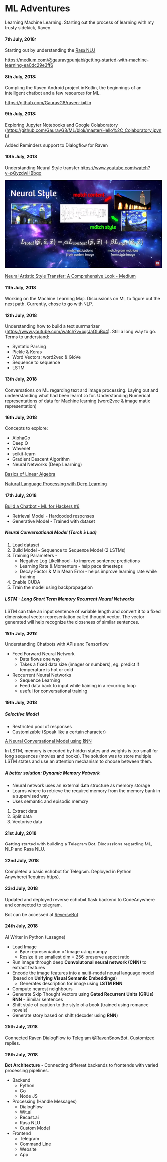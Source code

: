 # ML Adventures
Learning Machine Learning. Starting out the process of learning with my trusty sidekick, Raven.

#### 7th July, 2018: 
Starting out by understanding the [Rasa NLU](https://github.com/GauravG8/rasa_nlu)

https://medium.com/@gauravgpunjabi/getting-started-with-machine-learning-ea0dc29e3ff6

#### 8th July, 2018:
Compling the Raven Android project in Kotlin, the beginnings of an intelligent chatbot and a few resources for ML.

https://github.com/GauravG8/raven-kotlin

#### 9th July, 2018:
Exploring Jupyter Notebooks and Google Colaboratory (https://github.com/GauravG8/ML/blob/master/Hello%2C_Colaboratory.ipynb)

Added Reminders support to Dialogflow for Raven


#### 10th July, 2018
Understanding Neural Style transfer
https://www.youtube.com/watch?v=pQyzdwHBbqo

![Neural Style Transfer](https://github.com/GauravG8/ML/blob/master/neural-style-transfer/nst_2018-07-10_3.png)

[Neural Artistic Style Transfer: A Comprehensive Look - Medium](https://medium.com/artists-and-machine-intelligence/neural-artistic-style-transfer-a-comprehensive-look-f54d8649c199)

#### 11th July, 2018
Working on the Machine Learning Map. Discussions on ML to figure out the next path. Currently, chose to go with NLP.

#### 12th July, 2018
Understanding how to build a text summarizer (https://www.youtube.com/watch?v=ogrJaOIuBx4). Still a long way to go.
Terms to understand:
* Syntatic Parsing
* Pickle & Keras
* Word Vectors: word2vec & GloVe
* Sequence to sequence
* LSTM

#### 13th July, 2018
Conversations on ML regarding text and image processing. Laying out and undeerstanding what had been learnt so for. Understanding Numerical representations of data for Machine learning (word2vec & image matix representation)

#### 16th July, 2018
Concepts to explore:
* AlphaGo
* Deep Q
* Wavenet
* scikit-learn
* Gradient Descent Algorithm
* Neural Networks (Deep Learning)

[Basics of Linear Algebra](https://www.youtube.com/watch?v=kjBOesZCoqc&index=1&list=PLZHQObOWTQDPD3MizzM2xVFitgF8hE_ab)

[Natural Language Processing with Deep Learning](https://www.youtube.com/watch?v=OQQ-W_63UgQ&list=PL3FW7Lu3i5Jsnh1rnUwq_TcylNr7EkRe6)

#### 17th July, 2018
[Build a Chatbot - ML for Hackers #6](https://www.youtube.com/watch?v=5_SAroSvC0E)

* Retrieval Model - Hardcoded responses
* Generative Model - Trained with dataset

##### Neural Conversational Model (Torch & Lua)

1. Load dataset
2. Build Model - Sequence to Sequence Model (2 LSTMs)
3. Training Parameters - 
   * Negative Log Likelihood - to improve sentence predictions
   * Learning Rate & Momentum - help pace timesteps 
   * Decay Factor & Min Mean Error - helps improve learning rate while training
4. Enable CUDA
5. Train the model using backpropagation

##### LSTM - Long Short Term Memory Recurrent Neural Networks

LSTM can take an input sentence of variable length and convert it to a fixed dimensional vector representation called thought vector. The vector generated will help recognize the closeness of similar sentences.

#### 18th July, 2018
Understanding Chatbots with APIs and Tensorflow

* Feed Forward Neural Network
    * Data flows one way 
    * Takes a fixed data size (images or numbers), eg. predict if temperature is hot or cold
* Reccurrent Neural Networks
    * Sequence Learning
    * Feed data back to input while training in a recurring loop
    * useful for conversational training
    
#### 19th July, 2018
##### Selective Model
* Restricted pool of responses
* Customizable (Speak like a certain character)

 [A Neural Conversational Model using RNN](https://github.com/GauravG8/chatbot_tutorial)
 
In LSTM, memory is encoded by hidden states and weights is too small for long sequences (movies and books). The solution was to store multiple LSTM states and use an attention mechanism to choose between them.

##### A better solution: Dynamic Memory Network
* Neural network uses an external data structure as memory storage
* Learns where to retrieve the required memory from the memory bank in a supervised way
* Uses semantic and episodic memory

1. Extract data
2. Split data
3. Vectorise data

#### 21st July, 2018
Getting started with building a Telegram Bot. Discussions regarding ML, NLP and Rasa NLU.

#### 22nd July, 2018
Completed a basic echobot for Telegram. Deployed in Python Anywhere(Requires https).

#### 23rd July, 2018
Updated and deployed reverse echobot flask backend to CodeAnywhere and connected to telegram.

Bot can be accessed at [ReverseBot](https://t.me/NiohBot)

#### 24th July, 2018
AI Writer in Python (Lasagne)
* Load Image
    * Byte representation of image using numpy
    * Resize it so smallest dim = 256, preserve aspect ratio
* Run image through deep **Convolutional neural network (CNN)** to extract features
* Encode the image features into a multi-modal neural language model (based on **Unifying Visual Semantic Embeddings**)
    * Generates description for image using **LSTM RNN**
* Compute nearest neighbours
* Generate Skip Thought Vectors using **Gated Recurrent Units (GRUs) RNN** - Similar sentences
* Shift style of caption to the style of a book (trained using romance novels)
* Generate story based on shift (decoder using **RNN**)

#### 25th July, 2018
Connected Raven DialogFlow to Telegram [@RavenSnowBot](https://t.me/RavenSnowBot). Customized replies.

#### 26th July, 2018
**Bot Architecture** - Connecting different backends to frontends with varied processing pipelines.
* Backend
  * Python
  * Go
  * Node JS
* Processing (Handle Messages)
  * DialogFlow
  * Wit.ai
  * Recast.ai
  * Rasa NLU
  * Custom Model
* Frontend
  * Telegram
  * Command Line
  * Website
  * App
  
